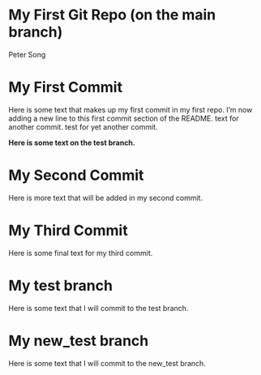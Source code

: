 My First Git Repo (on the main branch)
================
Peter Song

# My First Commit

Here is some text that makes up my first commit in my first repo. I’m
now adding a new line to this first commit section of the README. text
for another commit. test for yet another commit.

**Here is some text on the test branch.**

# My Second Commit

Here is more text that will be added in my second commit.

# My Third Commit

Here is some final text for my third commit.

# My test branch

Here is some text that I will commit to the test branch.

# My new_test branch

Here is some text that I will commit to the new_test branch.
